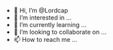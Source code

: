 - 👋 Hi, I’m @Lordcap
- 👀 I’m interested in ...
- 🌱 I’m currently learning ...
- 💞️ I’m looking to collaborate on ...
- 📫 How to reach me ...

<!---
Lordcap/Lordcap is a ✨ special ✨ repository because its `README.md` (this file) appears on your GitHub profile.
You can click the Preview link to take a look at your changes.
--->

